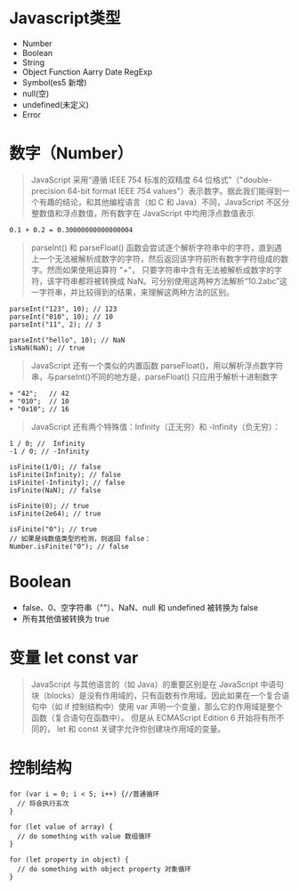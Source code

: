 # Javascript类型

* Number
* Boolean
* String
* Object
  Function
  Aarry
  Date
  RegExp
* Symbol\(es5 新增\)
* null\(空\)
* undefined\(未定义\)
* Error


# 数字（Number）
> JavaScript 采用“遵循 IEEE 754 标准的双精度 64 位格式”（"double-precision 64-bit format IEEE 754 values"）表示数字。据此我们能得到一个有趣的结论，和其他编程语言（如 C 和 Java）不同，JavaScript 不区分整数值和浮点数值，所有数字在 JavaScript 中均用浮点数值表示



```
0.1 + 0.2 = 0.30000000000000004
```



>  parseInt() 和 parseFloat() 函数会尝试逐个解析字符串中的字符，直到遇上一个无法被解析成数字的字符，然后返回该字符前所有数字字符组成的数字。然而如果使用运算符 "+"， 只要字符串中含有无法被解析成数字的字符，该字符串都将被转换成 NaN。可分别使用这两种方法解析“10.2abc”这一字符串，并比较得到的结果，来理解这两种方法的区别。




```
parseInt("123", 10); // 123
parseInt("010", 10); // 10
parseInt("11", 2); // 3

parseInt("hello", 10); // NaN
isNaN(NaN); // true
```



> JavaScript 还有一个类似的内置函数 parseFloat()，用以解析浮点数字符串，与parseInt()不同的地方是，parseFloat() 只应用于解析十进制数字



```
+ "42";   // 42
+ "010";  // 10
+ "0x10"; // 16
```



> JavaScript 还有两个特殊值：Infinity（正无穷）和 -Infinity（负无穷）：



```
1 / 0; //  Infinity
-1 / 0; // -Infinity

isFinite(1/0); // false
isFinite(Infinity); // false
isFinite(-Infinity); // false
isFinite(NaN); // false

isFinite(0); // true
isFinite(2e64); // true

isFinite("0"); // true
// 如果是纯数值类型的检测，则返回 false：
Number.isFinite("0"); // false

```
# Boolean

* false、0、空字符串（""）、NaN、null 和 undefined 被转换为 false
* 所有其他值被转换为 true

# 变量 let const var

> JavaScript 与其他语言的（如 Java）的重要区别是在 JavaScript 中语句块（blocks）是没有作用域的，只有函数有作用域。因此如果在一个复合语句中（如 if 控制结构中）使用 var 声明一个变量，那么它的作用域是整个函数（复合语句在函数中）。 但是从 ECMAScript Edition 6 开始将有所不同的， let 和 const 关键字允许你创建块作用域的变量。

# 控制结构
```
for (var i = 0; i < 5; i++) {//普通循环
  // 将会执行五次
}

for (let value of array) {
  // do something with value 数组循环
}

for (let property in object) {
  // do something with object property 对象循环
}
```





